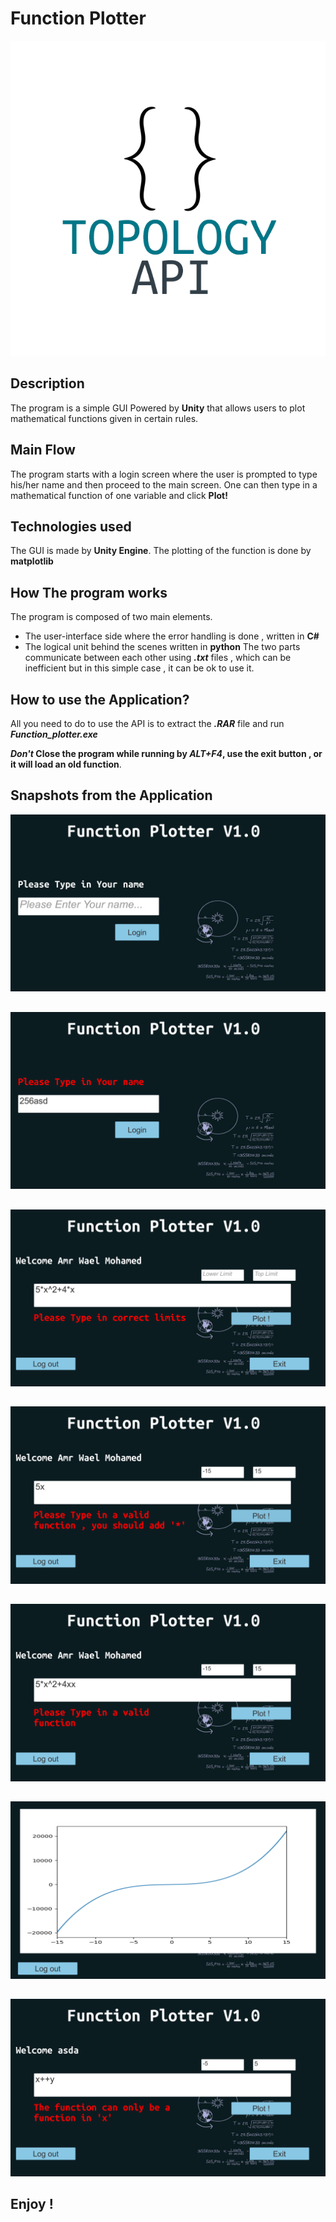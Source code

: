 


# Function Plotter

![alt text](https://github.com/HelalyJunior/TopologyAPI/blob/main/IMAGES/cover.png)


## Description
The program is a simple GUI Powered by **Unity** that allows users to plot mathematical functions given in certain rules.
## Main Flow
The program starts with a login screen where the user is prompted to type his/her name and then proceed to the main screen. One can then type in a mathematical function of one variable and click **Plot!**
## Technologies used
The GUI is made by **Unity Engine**.
The plotting of the function is done by **matplotlib**
## How The program works
The program is composed of two main elements.
  - The user-interface side where the error handling is done , written in **C#**
  - The logical unit behind the scenes written in **python**
The two parts communicate between each other using ***.txt*** files , which can be inefficient but in this simple case , it can be ok to use it.
## How to use the Application?
All you need to do to use the API is to extract the ***.RAR*** file and run ***Function_plotter.exe***

*****Don't*** Close the program while running by ***ALT+F4***, use the exit button , or it will load an old function**.
## Snapshots from the Application
![alt text](https://github.com/HelalyJunior/Function-Plotter/blob/main/IMAGES/1.png)
##

![alt text](https://github.com/HelalyJunior/Function-Plotter/blob/main/IMAGES/2.png)
##

![alt text](https://github.com/HelalyJunior/Function-Plotter/blob/main/IMAGES/3.png)
##
![alt text](https://github.com/HelalyJunior/Function-Plotter/blob/main/IMAGES/4.png)
##
![alt text](https://github.com/HelalyJunior/Function-Plotter/blob/main/IMAGES/5.png)
##
![alt text](https://github.com/HelalyJunior/Function-Plotter/blob/main/IMAGES/6.png)
##
![alt text](https://github.com/HelalyJunior/Function-Plotter/blob/main/IMAGES/7.png)
##

## Enjoy !
